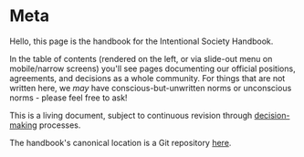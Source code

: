 # Meta

Hello, this page is the handbook for the Intentional Society Handbook.

In the table of contents \(rendered on the left, or via slide-out menu on mobile/narrow screens\) you'll see pages documenting our official positions, agreements, and decisions as a whole community. For things that are not written here, we _may_ have conscious-but-unwritten norms or unconscious norms - please feel free to ask!

This is a living document, subject to continuous revision through [decision-making](decision-making.md) processes.

The handbook's canonical location is a Git repository [here](https://github.com/james-baker/is-handbook).

